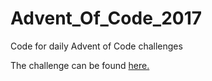 # Advent_Of_Code_2017
Code for daily Advent of Code challenges

The challenge can be found [here.](https://adventofcode.com/2017)
